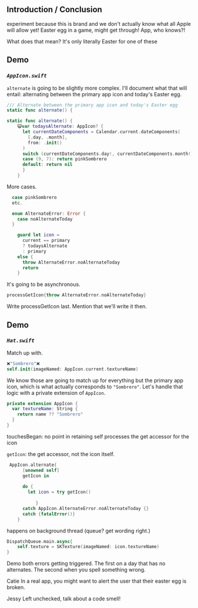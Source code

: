 ## Introduction / Conclusion
experiment because this is brand and we don't actually know what all Apple will allow yet! Easter egg in a game, might get through! App, who knows?!

What does that mean?
It's only literally Easter for one of these

## Demo



### *`AppIcon.swift`*
`alternate` is going to be slightly more complex. I'll document what that will entail: alternating between the primary app icon and today's Easter egg.

```swift
/// Alternate between the primary app icon and today's Easter egg
static func alternate() {
```

```swift
static func alternate() {
	😺var todaysAlternate: AppIcon? {
      let currentDateComponents = Calendar.current.dateComponents(
        [.day, .month],
        from: .init()
      )
      switch (currentDateComponents.day!, currentDateComponents.month!) {
      case (9, 7): return pinkSombrero
      default: return nil
      }
    }
```


More cases.

```swift
  case pinkSombrero
  etc.
```

```swift
  enum AlternateError: Error {
    case noAlternateToday
  }
```

```swift
    guard let icon =
      current == primary
      ? todaysAlternate
      : primary
    else {
      throw AlternateError.noAlternateToday
      return
    }
```
It's going to be asynchronous.

```swift
processGetIcon{throw AlternateError.noAlternateToday}
```

Write processGetIcon last. Mention that we'll write it then.



## Demo
### *`Hat.swift`*

Match up with.

```swift
❌"Sombrero"❌
self.init(imageNamed: AppIcon.current.textureName)
```

We know those are going to match up for everything but the primary app icon, which is what actually corresponds to `"Sombrero"`. Let's handle that logic with a private extension of `AppIcon`.

```swift
private extension AppIcon {
  var textureName: String {
    return name ?? "Sombrero"
  }
}
```

touchesBegan: no point in retaining self
processes the get accessor for the icon


`getIcon`: the get accessor, not the icon itself.


```swift
 AppIcon.alternate{
      [unowned self]
      getIcon in
      
      do {
        let icon = try getIcon()
        
           }
      catch AppIcon.AlternateError.noAlternateToday {}
      catch {fatalError()}
    }
```
happens on background thread (queue? get wording right.)

```swift
DispatchQueue.main.async{
	self.texture = SKTexture(imageNamed: icon.textureName)
}
```

Demo both errors getting triggered. The first on a day that has no alternates. The second when you spell something wrong.


Catie
In a real app, you might want to alert the user that their easter egg is broken.

Jessy
Left unchecked, talk about a code smell!